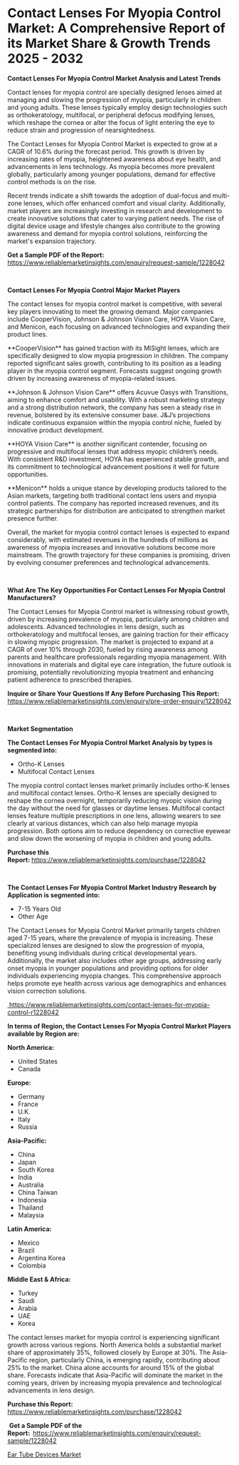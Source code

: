 <p><h1>Contact Lenses For Myopia Control Market: A Comprehensive Report of its Market Share & Growth Trends 2025 - 2032</h1></p><p><strong>Contact Lenses For Myopia Control Market Analysis and Latest Trends</strong></p>
<p><p>Contact lenses for myopia control are specially designed lenses aimed at managing and slowing the progression of myopia, particularly in children and young adults. These lenses typically employ design technologies such as orthokeratology, multifocal, or peripheral defocus modifying lenses, which reshape the cornea or alter the focus of light entering the eye to reduce strain and progression of nearsightedness.</p><p>The Contact Lenses for Myopia Control Market is expected to grow at a CAGR of 10.6% during the forecast period. This growth is driven by increasing rates of myopia, heightened awareness about eye health, and advancements in lens technology. As myopia becomes more prevalent globally, particularly among younger populations, demand for effective control methods is on the rise. </p><p>Recent trends indicate a shift towards the adoption of dual-focus and multi-zone lenses, which offer enhanced comfort and visual clarity. Additionally, market players are increasingly investing in research and development to create innovative solutions that cater to varying patient needs. The rise of digital device usage and lifestyle changes also contribute to the growing awareness and demand for myopia control solutions, reinforcing the market's expansion trajectory.</p></p>
<p><strong>Get a Sample PDF of the Report:&nbsp;</strong> <a href="https://www.reliablemarketinsights.com/enquiry/request-sample/1228042?utm_campaign=2179&utm_medium=2&utm_source=Github&utm_content=ia&utm_term=03032025&utm_id=contact-lenses-for-myopia-control">https://www.reliablemarketinsights.com/enquiry/request-sample/1228042</a></p>
<p>&nbsp;</p>
<p><strong>Contact Lenses For Myopia Control Major Market Players</strong></p>
<p><p>The contact lenses for myopia control market is competitive, with several key players innovating to meet the growing demand. Major companies include CooperVision, Johnson & Johnson Vision Care, HOYA Vision Care, and Menicon, each focusing on advanced technologies and expanding their product lines.</p><p>**CooperVision** has gained traction with its MiSight lenses, which are specifically designed to slow myopia progression in children. The company reported significant sales growth, contributing to its position as a leading player in the myopia control segment. Forecasts suggest ongoing growth driven by increasing awareness of myopia-related issues.</p><p>**Johnson & Johnson Vision Care** offers Acuvue Oasys with Transitions, aiming to enhance comfort and usability. With a robust marketing strategy and a strong distribution network, the company has seen a steady rise in revenue, bolstered by its extensive consumer base. J&J’s projections indicate continuous expansion within the myopia control niche, fueled by innovative product development.</p><p>**HOYA Vision Care** is another significant contender, focusing on progressive and multifocal lenses that address myopic children’s needs. With consistent R&D investment, HOYA has experienced stable growth, and its commitment to technological advancement positions it well for future opportunities.</p><p>**Menicon** holds a unique stance by developing products tailored to the Asian markets, targeting both traditional contact lens users and myopia control patients. The company has reported increased revenues, and its strategic partnerships for distribution are anticipated to strengthen market presence further.</p><p>Overall, the market for myopia control contact lenses is expected to expand considerably, with estimated revenues in the hundreds of millions as awareness of myopia increases and innovative solutions become more mainstream. The growth trajectory for these companies is promising, driven by evolving consumer preferences and technological advancements.</p></p>
<p>&nbsp;</p>
<p><strong>What Are The Key Opportunities For Contact Lenses For Myopia Control Manufacturers?</strong></p>
<p><p>The Contact Lenses for Myopia Control market is witnessing robust growth, driven by increasing prevalence of myopia, particularly among children and adolescents. Advanced technologies in lens design, such as orthokeratology and multifocal lenses, are gaining traction for their efficacy in slowing myopic progression. The market is projected to expand at a CAGR of over 10% through 2030, fueled by rising awareness among parents and healthcare professionals regarding myopia management. With innovations in materials and digital eye care integration, the future outlook is promising, potentially revolutionizing myopia treatment and enhancing patient adherence to prescribed therapies.</p></p>
<p><strong>Inquire or Share Your Questions If Any Before Purchasing This Report:</strong> <a href="https://www.reliablemarketinsights.com/enquiry/pre-order-enquiry/1228042?utm_campaign=2179&utm_medium=2&utm_source=Github&utm_content=ia&utm_term=03032025&utm_id=contact-lenses-for-myopia-control">https://www.reliablemarketinsights.com/enquiry/pre-order-enquiry/1228042</a></p>
<p>&nbsp;</p>
<p><strong>Market Segmentation</strong></p>
<p><strong>The Contact Lenses For Myopia Control Market Analysis by types is segmented into:</strong></p>
<p><ul><li>Ortho-K Lenses</li><li>Multifocal Contact Lenses</li></ul></p>
<p><p>The myopia control contact lenses market primarily includes ortho-K lenses and multifocal contact lenses. Ortho-K lenses are specially designed to reshape the cornea overnight, temporarily reducing myopic vision during the day without the need for glasses or daytime lenses. Multifocal contact lenses feature multiple prescriptions in one lens, allowing wearers to see clearly at various distances, which can also help manage myopia progression. Both options aim to reduce dependency on corrective eyewear and slow down the worsening of myopia in children and young adults.</p></p>
<p><strong>Purchase this Report:&nbsp;</strong><a href="https://www.reliablemarketinsights.com/purchase/1228042?utm_campaign=2179&utm_medium=2&utm_source=Github&utm_content=ia&utm_term=03032025&utm_id=contact-lenses-for-myopia-control">https://www.reliablemarketinsights.com/purchase/1228042</a></p>
<p>&nbsp;</p>
<p><strong>The Contact Lenses For Myopia Control Market Industry Research by Application is segmented into:</strong></p>
<p><ul><li>7-15 Years Old</li><li>Other Age</li></ul></p>
<p><p>The Contact Lenses for Myopia Control Market primarily targets children aged 7-15 years, where the prevalence of myopia is increasing. These specialized lenses are designed to slow the progression of myopia, benefiting young individuals during critical developmental years. Additionally, the market also includes other age groups, addressing early onset myopia in younger populations and providing options for older individuals experiencing myopia changes. This comprehensive approach helps promote eye health across various age demographics and enhances vision correction solutions.</p></p>
<p><a href="https://www.reliablemarketinsights.com/contact-lenses-for-myopia-control-r1228042?utm_campaign=2179&utm_medium=2&utm_source=Github&utm_content=ia&utm_term=03032025&utm_id=contact-lenses-for-myopia-control">&nbsp;https://www.reliablemarketinsights.com/contact-lenses-for-myopia-control-r1228042</a></p>
<p><strong>In terms of Region, the Contact Lenses For Myopia Control Market Players available by Region are:</strong></p>
<p>
    <p> <strong> North America: </strong>
        <ul>
            <li>United States</li>
            <li>Canada</li>
        </ul>
        </p> 
    <p> <strong> Europe: </strong>
        <ul>
            <li>Germany</li>
            <li>France</li>
            <li>U.K.</li>
            <li>Italy</li>
            <li>Russia</li>
        </ul>
        </p> 
    <p> <strong> Asia-Pacific: </strong>
        <ul>
            <li>China</li>
            <li>Japan</li>
            <li>South Korea</li>
            <li>India</li>
            <li>Australia</li>
            <li>China Taiwan</li>
            <li>Indonesia</li>
            <li>Thailand</li>
            <li>Malaysia</li>
        </ul>
        </p> 
    <p> <strong> Latin America: </strong>
        <ul>
            <li>Mexico</li>
            <li>Brazil</li>
            <li>Argentina Korea</li>
            <li>Colombia</li>
        </ul>
        </p> 
    <p> <strong> Middle East & Africa: </strong>
        <ul>
            <li>Turkey</li>
            <li>Saudi</li>
            <li>Arabia</li>
            <li>UAE</li>
            <li>Korea</li>
        </ul>
    </p>
    </p>
<p><p>The contact lenses market for myopia control is experiencing significant growth across various regions. North America holds a substantial market share of approximately 35%, followed closely by Europe at 30%. The Asia-Pacific region, particularly China, is emerging rapidly, contributing about 25% to the market. China alone accounts for around 15% of the global share. Forecasts indicate that Asia-Pacific will dominate the market in the coming years, driven by increasing myopia prevalence and technological advancements in lens design.</p></p>
<p><strong>Purchase this Report: </strong><a href="https://www.reliablemarketinsights.com/purchase/1228042?utm_campaign=2179&utm_medium=2&utm_source=Github&utm_content=ia&utm_term=03032025&utm_id=contact-lenses-for-myopia-control">https://www.reliablemarketinsights.com/purchase/1228042</a></p>
<p>&nbsp;<strong>Get a Sample PDF of the Report:&nbsp;&nbsp;</strong><a href="https://www.reliablemarketinsights.com/enquiry/request-sample/1228042?utm_campaign=2179&utm_medium=2&utm_source=Github&utm_content=ia&utm_term=03032025&utm_id=contact-lenses-for-myopia-control">https://www.reliablemarketinsights.com/enquiry/request-sample/1228042</a></p>
<p><strong></strong></p>
<p><p><a href="https://github.com/hervedeidadw/Market-Research-Report-List-1/blob/main/ear-tube-devices-market.md?utm_campaign=2179&utm_medium=2&utm_source=Github&utm_content=ia&utm_term=03032025&utm_id=contact-lenses-for-myopia-control">Ear Tube Devices Market</a></p></p>